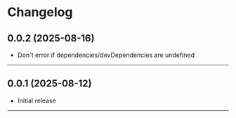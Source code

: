 # Changelog

## 0.0.2 (2025-08-16)

- Don't error if dependencies/devDependencies are undefined

---

## 0.0.1 (2025-08-12)

- Initial release

---

